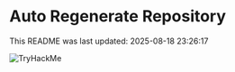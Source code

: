 # Auto Regenerate Repository

This README was last updated: 2025-08-18 23:26:17

 ![TryHackMe](https://tryhackme.com/badge/533634)